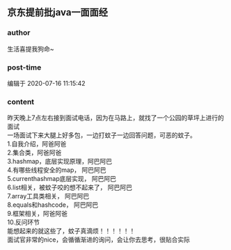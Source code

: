 ## 京东提前批java一面面经
### author 
生活喜提我狗命~
### post-time 

编辑于  2020-07-16 11:15:42
### content 
<div class="post-topic-des nc-post-content">
 <div>
  昨天晚上7点左右接到面试电话，因为在马路上，就找了一个公园的草坪上进行的面试
 </div>
 <div>
  一场面试下来大腿上好多包，一边打蚊子一边回答问题，可恶的蚊子。
 </div>
 <div>
  1.自我介绍，阿爸阿爸
 </div>
 <div>
  2.集合类，阿爸阿爸
 </div>
 <div>
  3.hashmap，底层实现原理，阿巴阿巴
 </div>
 <div>
  4.有哪些线程安全的map，
  <span>
   阿巴阿巴
  </span>
 </div>
 <div>
  5.currenthashmap底层实现，
  <span>
   阿巴阿巴
  </span>
 </div>
 <div>
  6.list相关，被蚊子咬的想不起来了，
  <span>
   阿巴阿巴
  </span>
 </div>
 <div>
  <span>
   7.array工具类相关，
   <span>
    阿巴阿巴
   </span>
  </span>
 </div>
 <div>
  <span>
   8.equals和hashcode，
   <span>
    阿巴阿巴
   </span>
  </span>
 </div>
 <div>
  <span>
   9.框架相关，阿爸阿爸
  </span>
 </div>
 <div>
  <span>
   10.反问环节
  </span>
 </div>
 <div>
  能想起来的就这些了，蚊子真滴烦！！！！！！
 </div>
 <div>
  面试官非常的nice，会循循渐进的询问，会让你去思考，很贴合实际
 </div>
</div>
